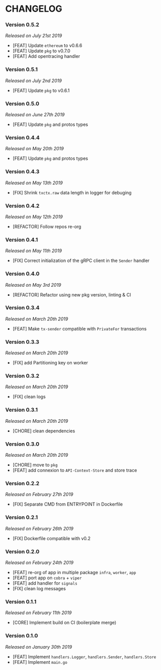 # CHANGELOG

### Version 0.5.2

*Released on July 21st 2019*

- [FEAT] Update `ethereum` to v0.6.6
- [FEAT] Update `pkg` to v0.7.0
- [FEAT] Add opentracing handler

### Version 0.5.1

*Released on July 2nd 2019*

- [FEAT] Update `pkg` to v0.6.1

### Version 0.5.0

*Released on June 27th 2019*

- [FEAT] Update `pkg` and protos types

### Version 0.4.4

*Released on May 20th 2019*

- [FEAT] Update `pkg` and protos types

### Version 0.4.3

*Released on May 13th 2019*

- [FIX] Shrink `txctx.raw` data length in logger for debuging

### Version 0.4.2

*Released on May 12th 2019*

- [REFACTOR] Follow repos re-org

### Version 0.4.1

*Released on May 11th 2019*

- [FIX] Correct initialization of the gRPC client in the `Sender` handler

### Version 0.4.0

*Released on May 3rd 2019*

- [REFACTOR] Refactor using new pkg version, linting & CI

### Version 0.3.4

*Released on March 20th 2019*

- [FEAT] Make `tx-sender` compatible with `PrivateFor` transactions

### Version 0.3.3

*Released on March 20th 2019*

- [FIX] add Partitioning key on worker

### Version 0.3.2

*Released on March 20th 2019*

- [FIX] clean logs
 
### Version 0.3.1

*Released on March 20th 2019*

- [CHORE] clean dependencies

### Version 0.3.0

*Released on March 20th 2019*

- [CHORE] move to `pkg`
- [FEAT] add connexion to `API-Context-Store` and store trace

### Version 0.2.2

*Released on February 27th 2019*

- [FIX] Separate CMD from ENTRYPOINT in Dockerfile

### Version 0.2.1

*Released on February 26th 2019*

- [FIX] Dockerfile compatible with v0.2

### Version 0.2.0

*Released on February 24th 2019*

- [FEAT] re-org of app in multiple package `infra`, `worker`, `app`
- [FEAT] port app on `cobra` + `viper`
- [FEAT] add handler for `signals`
- [FIX] clean log messages

### Version 0.1.1

*Released on February 11th 2019*

- [CORE] Implement build on CI (boilerplate merge)

### Version 0.1.0

*Released on January 30th 2019*

- [FEAT] Implement `handlers.Logger`, `handlers.Sender`, `handlers.Store`
- [FEAT] Implement `main.go`

